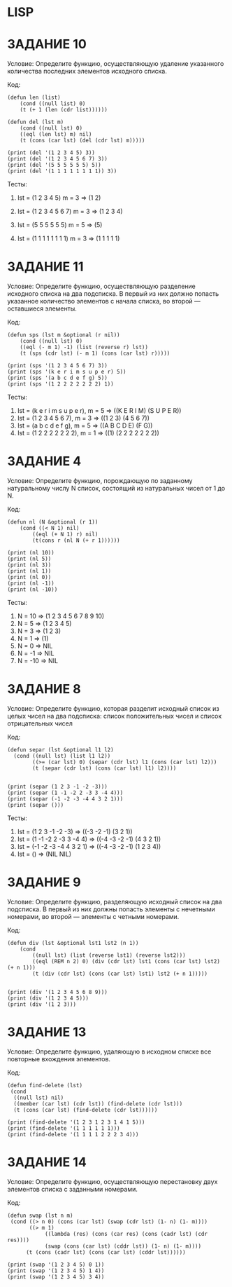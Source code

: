 # LISP

# ЗАДАНИЕ 10

Условие: Определите функцию, осуществляющую удаление указанного количества последних элементов исходного списка.

Код: 
``` 
(defun len (list)
    (cond ((null list) 0)
    (t (+ 1 (len (cdr list))))))
    
(defun del (lst m)
    (cond ((null lst) 0)
    ((eql (len lst) m) nil)
    (t (cons (car lst) (del (cdr lst) m)))))

(print (del '(1 2 3 4 5) 3))
(print (del '(1 2 3 4 5 6 7) 3))
(print (del '(5 5 5 5 5 5) 5))
(print (del '(1 1 1 1 1 1 1 1)) 3))
``` 

Тесты: 

1) lst = (1 2 3 4 5)
m = 3
=> (1 2)

2) lst = (1 2 3 4 5 6 7)
m = 3
=> (1 2 3 4)

3) lst = (5 5 5 5 5 5)
m = 5
=> (5)

4) lst = (1 1 1 1 1 1 1 1)
m = 3
=> (1 1 1 1 1) 


# ЗАДАНИЕ 11

Условие: Определите функцию, осуществляющую разделение исходного списка на два подсписка. В первый из них должно попасть указанное количество элементов с начала списка, во второй — оставшиеся элементы.

Код: 

``` 
(defun sps (lst m &optional (r nil))
    (cond ((null lst) 0)
    ((eql (- m 1) -1) (list (reverse r) lst))
    (t (sps (cdr lst) (- m 1) (cons (car lst) r)))))

(print (sps '(1 2 3 4 5 6 7) 3))
(print (sps '(k e r i m s u p e r) 5))
(print (sps '(a b c d e f g) 5))
(print (sps '(1 2 2 2 2 2 2 2) 1))
``` 

Тесты:

1) lst = (k e r i m s u p e r), m = 5 => ((K E R I M) (S U P E R)) 
2) lst = (1 2 3 4 5 6 7), m = 3 => ((1 2 3) (4 5 6 7))
3) lst = (a b c d e f g), m = 5 => ((A B C D E) (F G)) 
4) lst = (1 2 2 2 2 2 2 2), m = 1 => ((1) (2 2 2 2 2 2 2)) 


# ЗАДАНИЕ 4

Условие: Определите функцию, порождающую по заданному натуральному числу N список, состоящий из натуральных чисел от 1 до N.

Код: 

``` 
(defun nl (N &optional (r 1))
    (cond ((< N 1) nil)
        ((eql (+ N 1) r) nil)
        (t(cons r (nl N (+ r 1))))))

(print (nl 10))
(print (nl 5))
(print (nl 3))
(print (nl 1))
(print (nl 0))
(print (nl -1))
(print (nl -10))
``` 

Тесты: 

1) N = 10 => (1 2 3 4 5 6 7 8 9 10)
2) N = 5 => (1 2 3 4 5)
3) N = 3 => (1 2 3)
4) N = 1 => (1)
5) N = 0 => NIL
6) N = -1 => NIL
7) N = -10 => NIL


# ЗАДАНИЕ 8

Условие: Определите функцию, которая разделит исходный список из целых чисел на два подсписка: список положительных чисел и список отрицательных чисел

Код: 

``` 
(defun separ (lst &optional l1 l2)
  (cond ((null lst) (list l1 l2))
        ((>= (car lst) 0) (separ (cdr lst) l1 (cons (car lst) l2)))
        (t (separ (cdr lst) (cons (car lst) l1) l2))))


(print (separ (1 2 3 -1 -2 -3)))
(print (separ (1 -1 -2 2 -3 3 -4 4)))
(print (separ (-1 -2 -3 -4 4 3 2 1)))
(print (separ ()))
``` 

Тесты: 
1) lst = (1 2 3 -1 -2 -3) => ((-3 -2 -1) (3 2 1)) 
2) lst = (1 -1 -2 2 -3 3 -4 4) => ((-4 -3 -2 -1) (4 3 2 1))
3) lst = (-1 -2 -3 -4 4 3 2 1) => ((-4 -3 -2 -1) (1 2 3 4)) 
4) lst = () => (NIL NIL)


# ЗАДАНИЕ 9

Условие: Определите функцию, разделяющую исходный список на два подсписка. В первый из них должны попасть элементы с нечетными номерами, во второй — элементы с четными номерами.

Код: 

``` 
(defun div (lst &optional lst1 lst2 (n 1))
    (cond 
        ((null lst) (list (reverse lst1) (reverse lst2)))
        ((eql (REM n 2) 0) (div (cdr lst) lst1 (cons (car lst) lst2) (+ n 1)))
        (t (div (cdr lst) (cons (car lst) lst1) lst2 (+ n 1)))))


(print (div '(1 2 3 4 5 6 8 9)))
(print (div '(1 2 3 4 5)))
(print (div '(1 2 3)))

``` 


# ЗАДАНИЕ 13

Условие: Определите функцию, удаляющую в исходном списке все повторные вхождения элементов.

Код: 
``` 
(defun find-delete (lst) 
 (cond
  ((null lst) nil)
  ((member (car lst) (cdr lst)) (find-delete (cdr lst)))
  (t (cons (car lst) (find-delete (cdr lst))))))

(print (find-delete '(1 2 3 1 2 3 1 4 1 5)))
(print (find-delete '(1 1 1 1 1 1)))
(print (find-delete '(1 1 1 1 2 2 2 3 4)))
``` 

# ЗАДАНИЕ 14

Условие: Определите функцию, осуществляющую перестановку двух элементов списка
с заданными номерами.

Код: 
``` 
(defun swap (lst n m)
 (cond ((> n 0) (cons (car lst) (swap (cdr lst) (1- n) (1- m))))
       ((> m 1)
            ((lambda (res) (cons (car res) (cons (cadr lst) (cdr res))))
            (swap (cons (car lst) (cddr lst)) (1- n) (1- m))))
      (t (cons (cadr lst) (cons (car lst) (cddr lst))))))

(print (swap '(1 2 3 4 5) 0 1))
(print (swap '(1 2 3 4 5) 1 4))
(print (swap '(1 2 3 4 5) 3 4))
``` 

